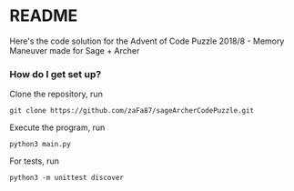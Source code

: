 # README #

Here's the code solution for the Advent of Code Puzzle 2018/8 - Memory Maneuver made for Sage + Archer

### How do I get set up? ###

Clone the repository, run
```
git clone https://github.com/zaFa87/sageArcherCodePuzzle.git
```

Execute the program, run
```
python3 main.py
```

For tests, run
```
python3 -m unittest discover
```
